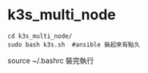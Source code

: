 # k3s_multi_node

```
cd k3s_multi_node/
sudo bash k3s.sh  #ansible 裝起來有點久
```
source ~/.bashrc  裝完執行
